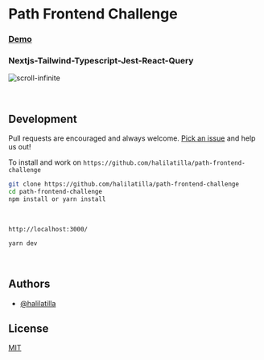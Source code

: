 # Path Frontend Challenge

### [Demo](https://path-frontend-challenge.vercel.app/)


### **Nextjs-Tailwind-Typescript-Jest-React-Query**

![scroll-infinite](https://user-images.githubusercontent.com/27916419/149330131-16edf70a-5a13-469b-87d5-b0287dbb7493.gif)

<br>

## Development

Pull requests are encouraged and always welcome.
[Pick an issue](https://github.com/halilatilla/path-frontend-challenge/issues)
and help us out!

To install and work on `https://github.com/halilatilla/path-frontend-challenge`

```bash
git clone https://github.com/halilatilla/path-frontend-challenge
cd path-frontend-challenge
npm install or yarn install
```

<br>

`http://localhost:3000/`

```bash
yarn dev
```

<br>

## Authors

- [@halilatilla](https://www.github.com/halilatilla)

## License

[MIT](https://choosealicense.com/licenses/mit/)
